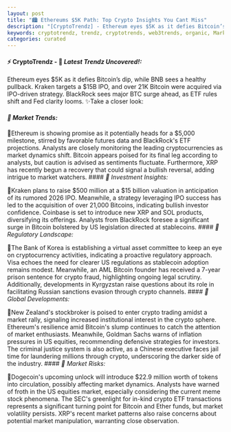 ```yaml
---
layout: post
title: "🏙️ Ethereums $5K Path: Top Crypto Insights You Cant Miss"
description: "[CryptoTrendz] - Ethereum eyes $5K as it defies Bitcoin’s dip, while BNB sees a healthy pullback. Kraken targets a $15B IPO, and over 21K Bitcoin were acquired via IPO-driven strategy. BlackRock sees major BTC surge ahead, as ETF rules shift and Fed clarity looms."
keywords: cryptotrendz, trendz, cryptotrends, web3trends, organic, Market, BlackRock, Bitcoin, Trading, SOL, Kyrgyzstan, XRP, Korea, crypto, Stablecoin
categories: curated
---
```


#### ⚡ CryptoTrendz - 📌 *Latest Trendz Uncovered!:*

Ethereum eyes $5K as it defies Bitcoin’s dip, while BNB sees a healthy pullback. Kraken targets a $15B IPO, and over 21K Bitcoin were acquired via IPO-driven strategy. BlackRock sees major BTC surge ahead, as ETF rules shift and Fed clarity looms. ✨Take a closer look:


#### *🔖  Market Trends:*  

🔹Ethereum is showing promise as it potentially heads for a $5,000 milestone, stirred by favorable futures data and BlackRock's ETF projections. Analysts are closely monitoring the leading cryptocurrencies as market dynamics shift. Bitcoin appears poised for its final leg according to analysts, but caution is advised as sentiments fluctuate. Furthermore, XRP has recently begun a recovery that could signal a bullish reversal, adding intrigue to market watchers. #### *🔖  Investment Insights:*  

🔹Kraken plans to raise $500 million at a $15 billion valuation in anticipation of its rumored 2026 IPO. Meanwhile, a strategy leveraging IPO success has led to the acquisition of over 21,000 Bitcoins, indicating bullish investor confidence. Coinbase is set to introduce new XRP and SOL products, diversifying its offerings. Analysts from BlackRock foresee a significant surge in Bitcoin bolstered by US legislation directed at stablecoins. #### *🔖  Regulatory Landscape:*  

🔹The Bank of Korea is establishing a virtual asset committee to keep an eye on cryptocurrency activities, indicating a proactive regulatory approach. Visa echoes the need for clearer US regulations as stablecoin adoption remains modest. Meanwhile, an AML Bitcoin founder has received a 7-year prison sentence for crypto fraud, highlighting ongoing legal scrutiny. Additionally, developments in Kyrgyzstan raise questions about its role in facilitating Russian sanctions evasion through crypto channels. #### *🔖  Global Developments:*  

🔹New Zealand's stockbroker is poised to enter crypto trading amidst a market rally, signaling increased institutional interest in the crypto sphere. Ethereum's resilience amid Bitcoin's slump continues to catch the attention of market enthusiasts. Meanwhile, Goldman Sachs warns of inflation pressures in US equities, recommending defensive strategies for investors. The criminal justice system is also active, as a Chinese executive faces jail time for laundering millions through crypto, underscoring the darker side of the industry. #### *🔖  Market Risks:*  

🔹Dogecoin's upcoming unlock will introduce $22.9 million worth of tokens into circulation, possibly affecting market dynamics. Analysts have warned of froth in the US equities market, especially considering the current meme stock phenomena. The SEC's greenlight for in-kind crypto ETF transactions represents a significant turning point for Bitcoin and Ether funds, but market volatility persists. XRP's recent market patterns also raise concerns about potential market manipulation, warranting close observation.